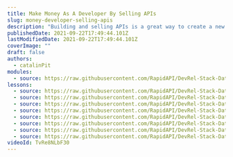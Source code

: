 ```yaml
---
title: Make Money As A Developer By Selling APIs
slug: money-developer-selling-apis
description: "Building and selling APIs is a great way to create a new source of passive income. Thus, in this video, you will see how to monetize your API!"
publishedDate: 2021-09-22T17:49:44.101Z
lastModifiedDate: 2021-09-22T17:49:44.101Z
coverImage: ""
draft: false
authors:
  - catalinPit
modules:
  - source: https://raw.githubusercontent.com/RapidAPI/DevRel-Stack-Data/improve/lms-yt-data/lms/courses/money-developer-selling-apis/index.md
lessons:
  - source: https://raw.githubusercontent.com/RapidAPI/DevRel-Stack-Data/improve/lms-yt-data/lms/courses/money-developer-selling-apis/01-introduction.md
  - source: https://raw.githubusercontent.com/RapidAPI/DevRel-Stack-Data/improve/lms-yt-data/lms/courses/money-developer-selling-apis/02-api.md
  - source: https://raw.githubusercontent.com/RapidAPI/DevRel-Stack-Data/improve/lms-yt-data/lms/courses/money-developer-selling-apis/03-apis.md
  - source: https://raw.githubusercontent.com/RapidAPI/DevRel-Stack-Data/improve/lms-yt-data/lms/courses/money-developer-selling-apis/04-rapidapi-hub.md
  - source: https://raw.githubusercontent.com/RapidAPI/DevRel-Stack-Data/improve/lms-yt-data/lms/courses/money-developer-selling-apis/05-build-api.md
  - source: https://raw.githubusercontent.com/RapidAPI/DevRel-Stack-Data/improve/lms-yt-data/lms/courses/money-developer-selling-apis/06-deploy-api.md
  - source: https://raw.githubusercontent.com/RapidAPI/DevRel-Stack-Data/improve/lms-yt-data/lms/courses/money-developer-selling-apis/07-rapidapi-monetize-api.md
  - source: https://raw.githubusercontent.com/RapidAPI/DevRel-Stack-Data/improve/lms-yt-data/lms/courses/money-developer-selling-apis/08-leaving.md
videoId: TvRe8NLbF30
---
```

